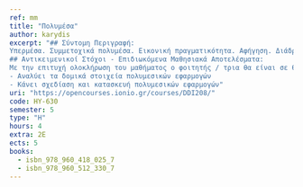 ```yaml
---
ref: mm
title: "Πολυμέσα"
author: karydis
excerpt: "## Σύντομη Περιγραφή:
Υπερμέσα. Συμμετοχικά πολυμέσα. Εικονική πραγματικότητα. Αφήγηση. Διάδραση. Μορφές αναπαράστασης πληροφορίας σε συστήματα πολυμέσων. Η αρχιτεκτονική συστημάτων υπερμέσων. Ψυχαγωγικές και Εκπαιδευτικές Εφαρμογές. Γεωγραφικά Συστήματα Πληροφόρησης. Προγραμματισμός και ανάπτυξη πολυμεσικών εφαρμογών.
## Αντικειμενικοί Στόχοι - Επιδιωκόμενα Μαθησιακά Αποτελέσματα:
Με την επιτυχή ολοκλήρωση του μαθήματος ο φοιτητής / τρια θα είναι σε θέση να:
- Αναλύει τα δομικά στοιχεία πολυμεσικών εφαρμογών
- Κάνει σχεδίαση και κατασκευή πολυμεσικών εφαρμογών"
uri: "https://opencourses.ionio.gr/courses/DDI208/"
code: HY-630
semester: 5
type: "H"
hours: 4
extra: 2Ε
ects: 5
books:
  - isbn_978_960_418_025_7
  - isbn_978_960_512_330_7
---
```


